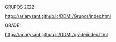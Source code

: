 GRUPOS 2022:

 https://arianysant.github.io/DDMII/Grupos/index.html

GRADE:

 https://arianysant.github.io/DDMII/grade/index.html



 

